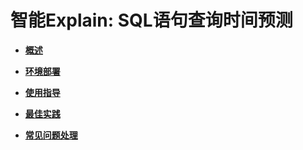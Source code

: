 # 智能Explain: SQL语句查询时间预测

-   **[概述](概述-65.md)**

-   **[环境部署](环境部署-65.md)**

-   **[使用指导](使用指导-65.md)**

-   **[最佳实践](最佳实践-65.md)**

-   **[常见问题处理](常见问题处理-65.md)**

